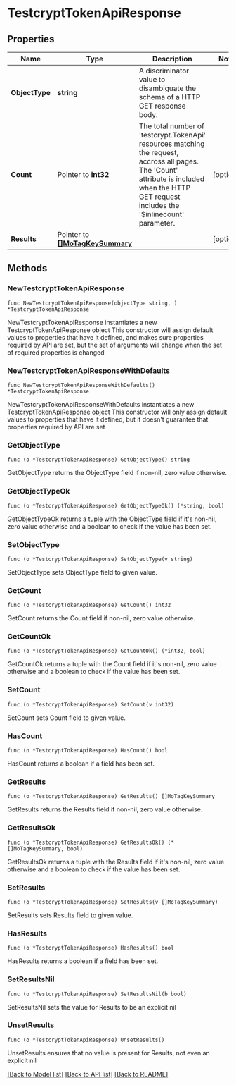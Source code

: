 # TestcryptTokenApiResponse

## Properties

Name | Type | Description | Notes
------------ | ------------- | ------------- | -------------
**ObjectType** | **string** | A discriminator value to disambiguate the schema of a HTTP GET response body. | 
**Count** | Pointer to **int32** | The total number of &#39;testcrypt.TokenApi&#39; resources matching the request, accross all pages. The &#39;Count&#39; attribute is included when the HTTP GET request includes the &#39;$inlinecount&#39; parameter. | [optional] 
**Results** | Pointer to [**[]MoTagKeySummary**](MoTagKeySummary.md) |  | [optional] 

## Methods

### NewTestcryptTokenApiResponse

`func NewTestcryptTokenApiResponse(objectType string, ) *TestcryptTokenApiResponse`

NewTestcryptTokenApiResponse instantiates a new TestcryptTokenApiResponse object
This constructor will assign default values to properties that have it defined,
and makes sure properties required by API are set, but the set of arguments
will change when the set of required properties is changed

### NewTestcryptTokenApiResponseWithDefaults

`func NewTestcryptTokenApiResponseWithDefaults() *TestcryptTokenApiResponse`

NewTestcryptTokenApiResponseWithDefaults instantiates a new TestcryptTokenApiResponse object
This constructor will only assign default values to properties that have it defined,
but it doesn't guarantee that properties required by API are set

### GetObjectType

`func (o *TestcryptTokenApiResponse) GetObjectType() string`

GetObjectType returns the ObjectType field if non-nil, zero value otherwise.

### GetObjectTypeOk

`func (o *TestcryptTokenApiResponse) GetObjectTypeOk() (*string, bool)`

GetObjectTypeOk returns a tuple with the ObjectType field if it's non-nil, zero value otherwise
and a boolean to check if the value has been set.

### SetObjectType

`func (o *TestcryptTokenApiResponse) SetObjectType(v string)`

SetObjectType sets ObjectType field to given value.


### GetCount

`func (o *TestcryptTokenApiResponse) GetCount() int32`

GetCount returns the Count field if non-nil, zero value otherwise.

### GetCountOk

`func (o *TestcryptTokenApiResponse) GetCountOk() (*int32, bool)`

GetCountOk returns a tuple with the Count field if it's non-nil, zero value otherwise
and a boolean to check if the value has been set.

### SetCount

`func (o *TestcryptTokenApiResponse) SetCount(v int32)`

SetCount sets Count field to given value.

### HasCount

`func (o *TestcryptTokenApiResponse) HasCount() bool`

HasCount returns a boolean if a field has been set.

### GetResults

`func (o *TestcryptTokenApiResponse) GetResults() []MoTagKeySummary`

GetResults returns the Results field if non-nil, zero value otherwise.

### GetResultsOk

`func (o *TestcryptTokenApiResponse) GetResultsOk() (*[]MoTagKeySummary, bool)`

GetResultsOk returns a tuple with the Results field if it's non-nil, zero value otherwise
and a boolean to check if the value has been set.

### SetResults

`func (o *TestcryptTokenApiResponse) SetResults(v []MoTagKeySummary)`

SetResults sets Results field to given value.

### HasResults

`func (o *TestcryptTokenApiResponse) HasResults() bool`

HasResults returns a boolean if a field has been set.

### SetResultsNil

`func (o *TestcryptTokenApiResponse) SetResultsNil(b bool)`

 SetResultsNil sets the value for Results to be an explicit nil

### UnsetResults
`func (o *TestcryptTokenApiResponse) UnsetResults()`

UnsetResults ensures that no value is present for Results, not even an explicit nil

[[Back to Model list]](../README.md#documentation-for-models) [[Back to API list]](../README.md#documentation-for-api-endpoints) [[Back to README]](../README.md)


